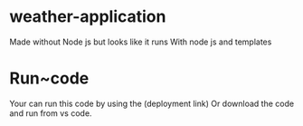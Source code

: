 # weather-application
Made without Node js but looks like it runs
With node js and templates 

# Run~code 
Your can run this code by using the (deployment link) 
Or download the code and run from vs code. 
